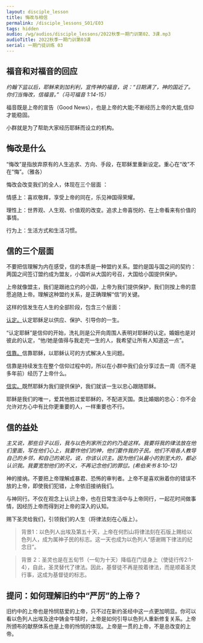 ```yaml
---
layout: disciple_lesson
title: 悔改与相信
permalink: /disciple_lessons_S01/E03
tags: hidden
audio: /wg/audios/disciple_lessons/2022秋季一期门训第02、3课.mp3
audioTitle: 2022秋季一期门训第03课
serial: 一期门徒训练 03
---
```


## 福⾳和对福⾳的回应

 *约翰下监以后，耶稣来到加利利，宣传神的福音，说：“日期满了，神的国近了。你们当悔改，信福音。”（马可福⾳ 1:14-15）*

福⾳既是上帝的宣告（Good News），也是上帝的⼤能;不断经历上帝的大能,信仰才能稳固。

小群就是为了帮助大家经历耶稣而设立的机构。

## 悔改是什么

“悔改”是指放弃原有的人生追求、方向、手段，在耶稣里重新设定。重心在“改”不在“悔”。（雅各）

悔改会改变我们的全人，体现在三个层⾯ ：

情感上：喜欢敬拜，享受上帝的同在，乐见神国得荣耀。

理性上：世界观、⼈⽣观、价值观的改变。追求上帝喜悦的、在上帝看来有价值的事情。

⾏为上：⽣活⽅式和⽣活习惯。

## 信的三个层⾯

不要把信理解为内在感受，信的本质是一种盟约关系。盟约是国与国之间的契约：两国之间签订盟约成为盟友，小国听从大国的号召，大国给小国提供保护。

上帝就像盟主，我们是跟祂立约的小国，上帝为我们提供保护，我们则按上帝的意愿追随上帝。理解这种盟约关系，是正确理解“信”的关键。

这样的信发生在人生的全部阶段，包含三个层面：

<u>认定。</u>认定耶稣足以供应、保护、引导你的一生。

“认定耶稣”是信仰的开始，洗礼则是公开向周围人表明对耶稣的认定。婚姻也是对彼此的认定，“他/她是值得与我走完一生的人，我希望让所有人知道这一点”。

<u>信靠。</u>信靠耶稣，以耶稣认可的⽅式解决⼈⽣问题。

信靠是持续发生在整个信仰过程中的，所以在小群中我们会分享过去一周（而不是多年前）经历了上帝什么。

<u>信实。</u>既然耶稣为我们提供保护，我们就该⼀⽣以忠⼼跟随耶稣。

耶稣是我们的唯一，爱其他胜过爱耶稣的，不配进天国。类比婚姻的忠心：你不会允许对方心中有比你更重要的人，一样重要也不行。

## 信的益处

*主又说，那些日子以后，我与以色列家所立的约乃是这样。我要将我的律法放在他们里面，写在他们心上，我要作他们的神，他们要作我的子民。他们不用各人教导自己的乡邻，和自己的弟兄，说，你该认识主。因为他们从最小的到至大的，都必认识我。我要宽恕他们的不义，不再记念他们的罪愆。(希伯来书 8:10-12)*

神的接纳。不要把上帝理解成暴君、恐怖的审判者。上帝不是喜欢揪着你的错误不放的上帝，即使我们犯错，上帝依旧接纳我们。

与神同行。不仅在观念上认识上帝，也在日常生活中与上帝同行，一起花时间做事情，因经历上帝⽽得到对上帝的深入的认知。

赐下圣灵给我们，引领我们的人生（将律法刻在⼼版上）。

>  背景1：以色列人出埃及第五十天，上帝在何烈山将律法刻在石版上赐给以色列人，成为属神子民的标志。这一天也成为以色列人“感谢赐下律法的纪念日”。

>  背景 2：圣灵也是在五旬节（一旬为十天）降临在门徒身上（使徒行传2:1-4），自此，圣灵替代了律法。因此，基督徒不再是按着律法，而是顺着圣灵行事，这成为基督徒的标志。	

## 提问：如何理解旧约中“严厉”的上帝？

旧约中的上帝也是怜悯慈爱的上帝，只不过在新约圣经中这一点更加明显。你可以看以色列人出埃及途中铸金牛犊时，上帝是如何引导以色列人重新修复关系。上帝所颁布的献祭体系也是上帝的怜悯的体现。上帝是一贯的上帝，不是总改变的上帝。

